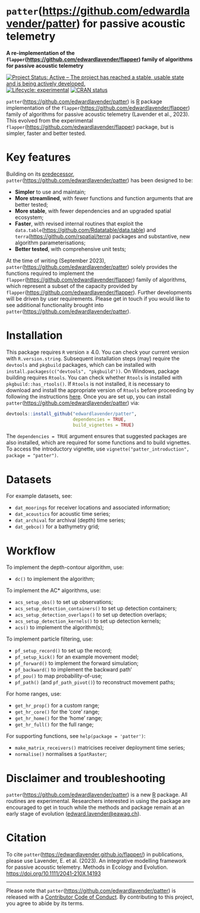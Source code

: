 
# `patter`(<https://github.com/edwardlavender/patter>) for passive acoustic telemetry

**A re-implementation of the
`flapper`(<https://github.com/edwardlavender/flapper>) family of
algorithms for passive acoustic telemetry**

<!-- badges: start -->

[![Project Status: Active – The project has reached a stable, usable
state and is being actively
developed.](https://www.repostatus.org/badges/latest/active.svg)](https://www.repostatus.org/#active)
[![Lifecycle:
experimental](https://img.shields.io/badge/lifecycle-experimental-orange.svg)](https://lifecycle.r-lib.org/articles/stages.html#experimental)
[![CRAN
status](https://www.r-pkg.org/badges/version/patter)](https://CRAN.R-project.org/package=patter)
<!-- badges: end -->

`patter`(<https://github.com/edwardlavender/patter>) is
[R](https://www.r-project.org) package implementation of the
`flapper`(<https://github.com/edwardlavender/flapper>) family of
algorithms for passive acoustic telemetry (Lavender et al., 2023). This
evolved from the experimental
`flapper`(<https://github.com/edwardlavender/flapper>) package, but is
simpler, faster and better tested.

# Key features

Building on its
[predecessor](https://github.com/edwardlavender/flapper),
`patter`(<https://github.com/edwardlavender/patter>) has been designed
to be:

- **Simpler** to use and maintain;
- **More streamlined**, with fewer functions and function arguments that
  are better tested;
- **More stable**, with fewer dependencies and an upgraded spatial
  ecosystem;
- **Faster**, with revised internal routines that exploit the
  `data.table`(<https://github.com/Rdatatable/data.table>) and
  `terra`(<https://github.com/rspatial/terra>) packages and substantive,
  new algorithm parameterisations;
- **Better tested**, with comprehensive unit tests;

At the time of writing (September 2023),
`patter`(<https://github.com/edwardlavender/patter>) solely provides the
functions required to implement the
`flapper`(<https://github.com/edwardlavender/flapper>) family of
algorithms, which represent a subset of the capacity provided by
`flapper`(<https://github.com/edwardlavender/flapper>). Further
developments will be driven by user requirements. Please get in touch if
you would like to see additional functionality brought into
`patter`(<https://github.com/edwardlavender/patter>).

# Installation

This package requires `R` version ≥ 4.0. You can check your current
version with `R.version.string`. Subsequent installation steps (may)
require the `devtools` and `pkgbuild` packages, which can be installed
with `install.packages(c("devtools", "pkgbuild"))`. On Windows, package
building requires `Rtools`. You can check whether `Rtools` is installed
with `pkgbuild::has_rtools()`. If `Rtools` is not installed, it is
necessary to download and install the appropriate version of `Rtools`
before proceeding by following the instructions
[here](https://cran.r-project.org/bin/windows/Rtools/). Once you are set
up, you can install `patter`(<https://github.com/edwardlavender/patter>)
via:

``` r
devtools::install_github("edwardlavender/patter", 
                         dependencies = TRUE, 
                         build_vignettes = TRUE)
```

The `dependencies = TRUE` argument ensures that suggested packages are
also installed, which are required for some functions and to build
vignettes. To access the introductory vignette, use
`vignette("patter_introduction", package = "patter")`.

# Datasets

For example datasets, see:

- `dat_moorings` for receiver locations and associated information;
- `dat_acoustics` for acoustic time series;
- `dat_archival` for archival (depth) time series;
- `dat_gebco()` for a bathymetry grid;

# Workflow

To implement the depth-contour algorithm, use:

- `dc()` to implement the algorithm;

To implement the AC\* algorithms, use:

- `acs_setup_obs()` to set up observations;
- `acs_setup_detection_containers()` to set up detection containers;
- `acs_setup_detection_overlaps()` to set up detection overlaps;
- `acs_setup_detection_kernels()` to set up detection kernels;
- `acs()` to implement the algorithm(s);

To implement particle filtering, use:

- `pf_setup_record()` to set up the record;
- `pf_setup_kick()` for an example movement model;
- `pf_forward()` to implement the forward simulation;
- `pf_backward()` to implement the backward path’
- `pf_pou()` to map probability-of-use;
- `pf_path()` (and `pf_path_pivot()`) to reconstruct movement paths;

For home ranges, use:

- `get_hr_prop()` for a custom range;
- `get_hr_core()` for the ‘core’ range;
- `get_hr_home()` for the ‘home’ range;
- `get_hr_full()` for the full range;

For supporting functions, see `help(package = 'patter')`:

- `make_matrix_receivers()` matricises receiver deployment time series;
- `normalise()` normalises a `SpatRaster`;

# Disclaimer and troubleshooting

`patter`(<https://github.com/edwardlavender/patter>) is a new
[R](https://www.r-project.org/) package. All routines are experimental.
Researchers interested in using the package are encouraged to get in
touch while the methods and package remain at an early stage of
evolution (<edward.lavender@eawag.ch>).

# Citation

To cite `patter`(<https://edwardlavender.github.io/flapper/>) in
publications, please use Lavender, E. et al. (2023). An integrative
modelling framework for passive acoustic telemetry. Methods in Ecology
and Evolution. <https://doi.org/10.1111/2041-210X.14193>

------------------------------------------------------------------------

Please note that `patter`(<https://github.com/edwardlavender/patter>) is
released with a [Contributor Code of
Conduct](https://contributor-covenant.org/version/2/1/CODE_OF_CONDUCT.html).
By contributing to this project, you agree to abide by its terms.

